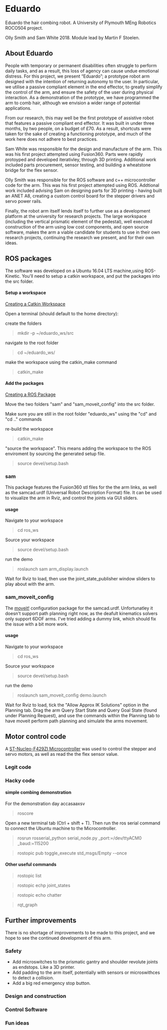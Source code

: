 # Eduardo
Eduardo the hair combing robot. A University of Plymouth MEng Robotics ROCO504 project.

Olly Smith and Sam White 2018. Module lead by Martin F Stoelen.

## About Eduardo

People with temporary or permanent disabilities often struggle to perform daily tasks, and as a result, this loss of agency can cause undue emotional distress. For this project, we present “Eduardo”; a prototype robot arm designed with the intention of returning autonomy to the user. In particular, we utilise a passive compliant element in the end effector, to greatly simplify the control of the arm, and ensure the safety of the user during physical interaction. As a demonstration of the prototype, we have programmed the arm to comb hair, although we envision a wider range of potential applications.

From our research, this may well be the first prototype of assistive robot that features a passive compliant end effector. It was built in under three months, by two people, on a budget of £70. As a result, shortcuts were taken for the sake of creating a functioning prototype, and much of the work here does not adhere to best practices.

Sam White was responsible for the design and manufacture of the arm. This was his first project attempted using Fusion360. Parts were rapidly protoyped and developed iterativley, through 3D printing. Additional work included parts procurement, sensor testing, and building a wheatstone bridge for the flex sensor.

Olly Smith was responsible for the ROS software and c++ microcontroller code for the arm. This was his first project attempted using ROS. Addtional work included advising Sam on designing parts for 3D printing - having built an ANET A8, creating a custom control board for the stepper drivers and servo power rails.

Finally, the robot arm itself lends itself to further use as a development platform at the university for research projects. The large workspace (including the vertical prismatic element of the pedestal), well executed construction of the arm using low cost components, and open source software, makes the arm a viable candidate for students to use in their own research projects, continuing the research we present, and for their own ideas.


## ROS packages

The software was developed on a Ubuntu 16.04 LTS machine,using ROS-Kinetic. You'll need to setup a catkin workspace, and put the packages into the src folder.

#### Setup a workspace
[Creating a Catkin Workspace](http://wiki.ros.org/catkin/Tutorials/create_a_workspace)

Open a terminal (should default to the home directory):
 
create the folders
> mkdir -p ~/eduardo_ws/src

navigate to the root folder
> cd ~/eduardo_ws/

make the workspace using the catkin_make command
> catkin_make

#### Add the packages
[Creating a ROS Package](http://wiki.ros.org/catkin/Tutorials/CreatingPackage)

Move the two folders "sam" and "sam_moveit_config" into the src folder.

Make sure you are still in the root folder "eduardo_ws" using the "cd" and "cd .." commands

re-build the workspace

> catkin_make

"source the workspace". This means adding the workspace to the ROS enviroment by sourcing the generated setup file.

> source devel/setup.bash 

### sam

This package features the Fusion360 stl files for the the arm links, as well as the samcad.urdf (Universal Robot Description Format) file. It can be used to visualize the arm in Rviz, and control the joints via GUI sliders.

#### usage
Navigate to your workspace

> cd ros_ws

Source your workspace

> source devel/setup.bash

run the demo

> roslaunch sam arm_display.launch 

Wait for Rviz to load, then use the joint_state_publisher window sliders to play about with the arm.

### sam_moveit_config

The [moveit!](https://moveit.ros.org/) configuration package for the samcad.urdf. Unfortunatley it doesn't support path planning right now, as the deafult kinematics solvers only support 6DOF arms. I've tried adding a dummy link, which should fix the issue with a bit more work.

#### usage
Navigate to your workspace

> cd ros_ws

Source your workspace

> source devel/setup.bash

run the demo

> roslaunch sam_moveit_config demo.launch

Wait for Rviz to load, tick the "Allow Approx IK Solutions" option in the Planning tab. Drag the arm Query Start State and Query Goal State (found under Planning Request), and use the commands within the Planning tab to have moveit perform path planning and simulate the arms movement.

## Motor control code

A [ST-Nucleo-F429ZI Microcontroller](https://os.mbed.com/platforms/ST-Nucleo-F429ZI/) was used to control the stepper and servo motors, as well as read the the flex sensor value.

### Legit code

### Hacky code

#### simple combing demonstration

For the demonstration day accasaaxsv

> roscore

Open a new terminal tab (Ctrl + shift + T). Then run the ros serial command to connect the Ubuntu machine to the Microcontroller.

> rosrun rosserial_python serial_node.py _port:=/dev/ttyACM0 _baud:=115200

> rostopic pub toggle_execute std_msgs/Empty --once

#### Other useful commands

> rostopic list

> rostopic echp joint_states

> rostopic echo chatter

> rqt_graph

## Further improvements
There is no shortage of improvements to be made to this project, and we hope to see the continued development of this arm.

### Safety
- Add microswitches to the prismatic gantry and shoulder revolute joints as endstops. Like a 3D printer.
- Add padding to the arm itself, potentially with sensors or microswithces to detect a collision.
- Add a big red emergency stop button.

### Design and construction

### Control Software

### Fun ideas
